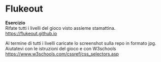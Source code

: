 Flukeout
===
**Esercizio**  
Rifate tutti i livelli del gioco visto assieme stamattina.  
https://flukeout.github.io  

Al termine di tutti i livelli caricate lo screenshot sulla repo in formato jpg.  
Aiutatevi con le istruzioni del gioco e con W3schools  
https://www.w3schools.com/cssref/css_selectors.asp
